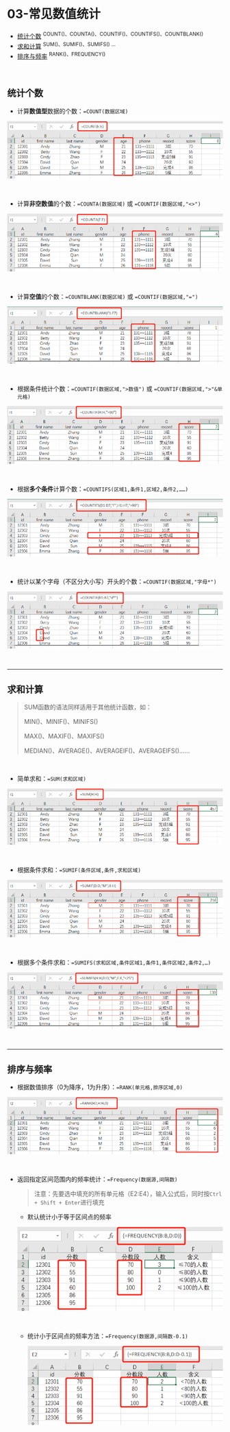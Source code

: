 # 03-常见数值统计

- [统计个数](#统计个数)  <sup>COUNT()、COUNTA()、COUNTIF()、COUNTIFS()、COUNTBLANK()</sup>
- [求和计算](#求和计算)  <SUP>SUM()、SUMIF()、SUMIFS() ...</SUP>
- [排序与频率](#排序与频率)  <sup>RANK()、FREQUENCY()</sup>

<br/>

## 统计个数

- 计算**数值型**数据的个数：`=COUNT(数据区域)`

![](images/COUNT.png)

<br/>

- 计算**非空数值**的个数：`=COUNTA(数据区域)` 或 `=COUNTIF(数据区域,"<>")`

![](images/COUNTA.png)

<br/>

- 计算**空值**的个数：`=COUNTBLANK(数据区域)` 或 `=COUNTIF(数据区域,"=")`

![](images/COUNTBLANK.png)

<br/>

- 根据条件统计个数：`=COUNTIF(数据区域,">数值")`  或 `=COUNTIF(数据区域,">"&单元格)`

![](images/COUNTIF.png)

<br/>

- 根据**多个条件**计算个数：`=COUNTIFS(区域1,条件1,区域2,条件2,……)`

![](images/COUNTIFS.png)

<br/>

- 统计以某个字母（不区分大小写）开头的个数：`=COUNTIF(数据区域,"字母*")`

![](images/COUNTIF2.png)

<br/>

------

## 求和计算

> SUM函数的语法同样适用于其他统计函数，如：
>
>   MIN()、MINIF()、MINIFS()
>
>   MAX()、MAXIF()、MAXIFS()
>
>   MEDIAN()、AVERAGE()、AVERAGEIF()、AVERAGEIFS()……

<br/>

- 简单求和：`=SUM(求和区域)`

![](images/SUM.png)

<br/>

- 根据条件求和：`=SUMIF(条件区域,条件,求和区域)`

![](images/SUMIF.png)

<br/>

- 根据多个条件求和：`=SUMIFS(求和区域,条件区域1,条件1,条件区域2,条件2,…)`

![](images/SUMIFS.png)

<br/>

------

## 排序与频率

- 根据数值排序（0为降序，1为升序）：`=RANK(单元格,排序区域,0)`

![](images/RANK.png)

<br/>

- 返回指定区间范围内的频率统计：`=Frequency(数据源,间隔数)`

  > 注意：先要选中填充的所有单元格（E2:E4），输入公式后，同时按`Ctrl + Shift + Enter`进行填充

  - 默认统计小于等于区间点的频率

  ![](images/FREQUENCY.png)

  <br/>

  - 统计小于区间点的频率方法：`=Frequency(数据源,间隔数-0.1)`

    ![](images/FREQUENCY2.png)